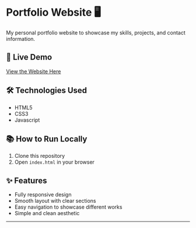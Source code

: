 # Portfolio Website 🖥️

My personal portfolio website to showcase my skills, projects, and contact information.

## 🚀 Live Demo
[View the Website Here](https://gainny.github.io/Portfolio-Website/)

## 🛠️ Technologies Used
- HTML5
- CSS3
- Javascript

## 📚 How to Run Locally
1. Clone this repository
2. Open `index.html` in your browser

## ✨ Features
- Fully responsive design
- Smooth layout with clear sections
- Easy navigation to showcase different works
- Simple and clean aesthetic

---
